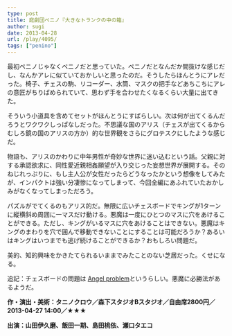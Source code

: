 ```yaml
---
type: post
title: 庭劇団ペニノ『大きなトランクの中の箱』
author: sugi
date: 2013-04-28
url: /play/4095/
tags: ["penino"]
---
```

最初ペニノじゃなくベニノだと思っていた。ペニノだとなんだか間抜けな感じだし、なんかアレに似ていておかしいと思ったのだ。そうしたらほんとうにアレだった。椅子、チェスの駒、リコーダー、水筒、マスクの把手などあちこちにアレの意匠がちりばめられていて、思わず手を合わせたくなるくらい大量に出てきた。

そういう小道具を含めてセットがほんとうにすばらしい。次は何が出てくるんだろうとワクワクしっぱなしだった。不思議な国のアリス（チェスが出てくるからむしろ鏡の国のアリスの方か）的な世界観をさらにグロテスクにしたような感じだ。

物語も、アリスのかわりに中年男性が奇妙な世界に迷い込むという話。父親に対する承認欲求に、同性愛近親相姦願望が入り交じった妄想世界が展開する。そのねじれっぷりに、もし主人公が女性だったらどうなったかという想像をしてみたが、インパクトは強い分凄惨になってしまって、今回全編にあふれていたおかしみがなくなってしまっただろう。

パズルがでてくるのもアリス的だ。無限に広いチェスボードでキングが1ターンに縦横斜め周囲に一マスだけ動ける。悪魔は一度にひとつのマスに穴をあけることができる。ただし、キングがいるマスに穴をあけることはできない。悪魔はキングのまわりを穴で囲んで移動できないことにすることは可能だろうか？あるいはキングはいつまでも逃げ続けることができるか？おもしろい問題だ。

美的、知的興味をかきたてられるいままでみたことのない芝居だった。くせになる。

追記：チェスボードの問題は <a href="http://en.wikipedia.org/wiki/Angel_problem" onclick="_gaq.push(['_trackEvent', 'outbound-article', 'http://en.wikipedia.org/wiki/Angel_problem', 'Angel problem']);" title="Angel problem" target="_blank">Angel problem</a>というらしい。悪魔に必勝法があるようだ。

**作・演出・美術：タニノクロウ／森下スタジオBスタジオ／自由席2800円／2013-04-27 14:00／★★★**

**出演：山田伊久磨、飯田一期、島田桃依、瀬口タエコ**
